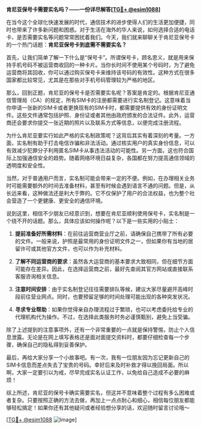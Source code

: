 **肯尼亚保号卡需要实名吗？——一份详尽解答[[TG💪+ @esim1088](https://t.me/s/esim1088)]**

在当今这个全球化快速发展的时代，通信技术的进步使得人们的生活更加便捷，同时也带来了许多新问题和困惑。对于生活在海外的华人来说，如何选择合适的电话卡、是否需要实名等问题常常困扰着我们。今天，我们就来聊聊关于肯尼亚保号卡的一个热门话题：**肯尼亚保号卡到底需不需要实名？**

首先，让我们简单了解一下什么是“保号卡”。所谓保号卡，顾名思义，就是用来保持手机号码不被运营商收回的一种卡片。当你长时间不使用某个号码时，为了避免运营商将其回收，你可以通过购买保号卡来维持该号码的有效性。这种方式在很多国家都比较常见，尤其是在那些对手机号码管理较为严格的地区。

那么，回到正题，肯尼亚的保号卡是否需要实名呢？答案是肯定的。根据肯尼亚通信管理局（CA）的规定，所有SIM卡的注册都需要进行实名制登记。这意味着当你申请一张新的SIM卡或者更换现有的SIM卡时，都需要提供有效的身份证明文件。这些文件通常包括护照、身份证或者其他由政府颁发的合法证件。此外，运营商还会要求你提交一张近期的照片以及联系方式等信息，以便完成注册流程。

为什么肯尼亚要实行如此严格的实名制政策呢？这背后其实有着深刻的考量。一方面，实名制有助于打击电信诈骗和非法活动。通过核实用户的真实身份信息，可以有效减少犯罪分子利用匿名SIM卡从事违法活动的可能性。另一方面，这也符合国际上加强通信安全的趋势。随着网络环境日益复杂，各国都在努力提高通信领域的透明度和安全性。

当然，对于普通用户而言，实名制可能会带来一定的不便。例如，在办理相关业务时可能需要额外的时间去准备材料，甚至有时候会遇到语言不通的问题。但是，从长远来看，这种做法还是利大于弊的。它不仅保护了用户的合法权益，也为整个社会营造了一个更健康、更安全的通信环境。

说到这里，相信不少朋友已经意识到，想要在肯尼亚顺利使用保号卡，实名制是一个绕不开的话题。那么，具体应该如何操作呢？以下是一些实用的小贴士：

1. **提前准备好所需材料**：在前往运营商营业厅之前，请确保自己携带了所有必要的文件。一般来说，护照是最常用的身份证明文件之一，但如果你有当地的居留许可或其他官方文件，也可以作为补充材料。

2. **了解不同运营商的要求**：虽然各大运营商的基本要求大致相同，但在细节方面可能存在差异。因此，在选择运营商之前，最好先查阅其官方网站或直接联系客服咨询相关信息。

3. **注意时间安排**：由于实名制登记往往需要排队等候，建议大家尽量避开高峰时段前往营业网点。同时，也要预留足够的时间处理可能出现的各种突发状况。

4. **寻求专业帮助**：如果你觉得亲自办理流程过于繁琐，也可以考虑委托给专业的代理机构代为操作。不过，在选择此类服务时务必谨慎甄别，避免上当受骗。

除了上述提到的注意事项外，还有一个非常重要的一点就是保持警惕，防止个人信息泄露。无论是在网上填写表格还是面对面提交资料时，都要仔细检查每一个步骤，确保自己的隐私得到妥善保护。

最后，再给大家分享一个小故事吧。有一次，我有一位朋友因为忘记更新自己的SIM卡信息而差点失去了宝贵的号码。幸好后来及时补救才得以挽回局面。所以啊，大家一定要引以为戒，尽早完成实名认证工作，以免给自己造成不必要的麻烦！

综上所述，肯尼亚的保号卡确实需要实名，但这并不意味着整个过程有多么困难或者复杂。只要按照正确的方法去做，再加上一点点耐心和细心，相信每位朋友都能够轻松搞定！如果你还有其他疑问或者经验想分享的话，欢迎随时留言讨论哦～

[[TG💪+ @esim1088](https://t.me/s/esim1088) ![Image](https://i.postimg.cc/4NQfJmqS/Snipaste-2025-05-13-00-14-12.png)]